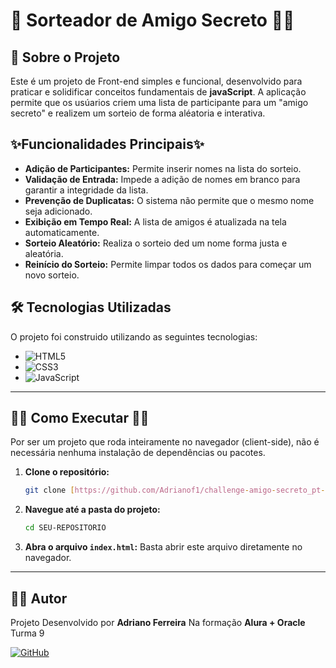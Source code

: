 # 🎁 Sorteador de Amigo Secreto 🎉✨

## 📖 Sobre o Projeto

Este é um projeto de Front-end simples e funcional, desenvolvido para praticar e solidificar conceitos fundamentais de **javaScript**. 
A aplicação permite que os usúarios criem uma lista de participante para um "amigo secreto" e realizem um sorteio de forma aléatoria e interativa.

## ✨Funcionalidades Principais✨ 

- **Adição de Participantes:** Permite inserir nomes na lista do sorteio.
- **Validação de Entrada:** Impede a adição de nomes em branco para garantir a integridade da lista.
- **Prevenção de Duplicatas:** O sistema não permite que o mesmo nome seja adicionado.
- **Exibição em Tempo Real:** A lista de amigos é atualizada na tela automaticamente.
- **Sorteio Aleatório:** Realiza o sorteio ded um nome forma justa e aleatória.
- **Reinício do Sorteio:** Permite limpar todos os dados para começar um novo sorteio.


## 🛠️ Tecnologias Utilizadas

O projeto foi construido utilizando as seguintes tecnologias:

-   ![HTML5](https://img.shields.io/badge/html5-%23E34F26.svg?style=for-the-badge&logo=html5&logoColor=white)
-   ![CSS3](https://img.shields.io/badge/css3-%231572B6.svg?style=for-the-badge&logo=css3&logoColor=white)
-   ![JavaScript](https://img.shields.io/badge/javascript-%23323330.svg?style=for-the-badge&logo=javascript&logoColor=%23F7DF1E)

---

## 👨‍💻 Como Executar 👩‍💻

Por ser um projeto que roda inteiramente no navegador (client-side), não é necessária nenhuma instalação de dependências ou pacotes.

1. **Clone o repositório:**
    ```bash
    git clone [https://github.com/Adrianof1/challenge-amigo-secreto_pt-main.git](https://github.com/Adrianof1/challenge-amigo-secreto_pt-main.git)
    ```

    
2. **Navegue até a pasta do projeto:**
    ```bash
    cd SEU-REPOSITORIO
    ```

3. **Abra o arquivo `index.html`:** 
    Basta abrir este arquivo diretamente no navegador.

---

## 👨‍💻 Autor

Projeto Desenvolvido por **Adriano Ferreira**
Na formação **Alura + Oracle** Turma 9

[![GitHub](https://img.shields.io/badge/GitHub-100000?style=for-the-badge&logo=github&logoColor=white)](https://github.com/Adrianof1)

